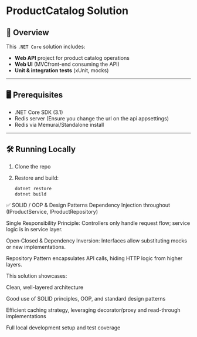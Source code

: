 # ProductCatalog Solution

## 🚀 Overview

This `.NET Core` solution includes:
- **Web API** project for product catalog operations
- **Web UI** (MVCfront-end consuming the API)
- **Unit & integration tests** (xUnit, mocks)

---

## 🖥️ Prerequisites

- .NET Core SDK (3.1)
- Redis server (Ensure you change the url on the api appsettings)
- Redis via Memurai/Standalone install

---

## 🛠️ Running Locally

1. Clone the repo 
2. Restore and build:

   ```bash
   dotnet restore
   dotnet build

   
✅ SOLID / OOP & Design Patterns
Dependency Injection throughout (IProductService, IProductRepository)

Single Responsibility Principle: Controllers only handle request flow; service logic is in service layer.

Open‑Closed & Dependency Inversion: Interfaces allow substituting mocks or new implementations.

Repository Pattern encapsulates API calls, hiding HTTP logic from higher layers.

This solution showcases:

Clean, well-layered architecture

Good use of SOLID principles, OOP, and standard design patterns

Efficient caching strategy, leveraging decorator/proxy and read-through implementations

Full local development setup and test coverage


